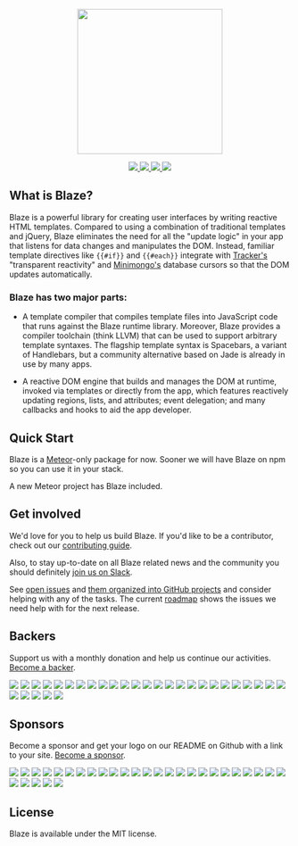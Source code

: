 <p align="center">
  <img src="https://cdn.rawgit.com/meteor/blaze/master/images/logo.svg" width="260" />
</p>
<p align="center">
  <a href="http://slack.blazejs.org" target="_blank">
  	<img src="http://slack.blazejs.org/badge.svg">
  </a>
  <a href="https://circleci.com/gh/meteor/blaze" target="_blank">
  	<img src="https://circleci.com/gh/meteor/blaze.svg?style=shield">
  </a>
  <a href="#backers">
  	<img src="https://opencollective.com/blaze/backers/badge.svg">
  </a>
  <a href="#sponsors">
  	<img src="https://opencollective.com/blaze/sponsors/badge.svg">
  </a>
</p>

## What is Blaze?

Blaze is a powerful library for creating user interfaces by writing reactive HTML templates.  Compared to using a combination of traditional templates and jQuery, Blaze eliminates the need for all the "update logic" in your app that listens for data changes and manipulates the DOM.  Instead, familiar template directives like ``{{#if}}`` and ``{{#each}}`` integrate with [Tracker's](https://github.com/meteor/meteor/tree/master/packages/tracker) "transparent reactivity" and [Minimongo's](https://meteor.com/mini-databases) database cursors so that the DOM updates automatically. 

### Blaze has two major parts:

* A template compiler that compiles template files into JavaScript code that runs against the Blaze runtime library.  Moreover, Blaze provides a compiler toolchain (think LLVM) that can be used to support arbitrary template syntaxes.  The flagship template syntax is Spacebars, a variant of Handlebars, but a community alternative based on Jade is already in use by many apps.

* A reactive DOM engine that builds and manages the DOM at runtime, invoked via templates or directly from the app, which features reactively updating regions, lists, and attributes; event delegation; and many callbacks and hooks to aid the app developer.

## Quick Start

Blaze is a [Meteor](http://meteor.com/)-only package for now. Sooner we will have Blaze on npm so you can use it in your stack.

A new Meteor project has Blaze included.

## Get involved

We'd love for you to help us build Blaze. If you'd like to be a contributor,
check out our [contributing guide](/CONTRIBUTING.md).

Also, to stay up-to-date on all Blaze related news and the community you should
definitely [join us on Slack](http://slack.blazejs.org).

See [open issues](https://github.com/meteor/blaze/issues) and [them organized into GitHub projects](https://github.com/meteor/blaze/projects) and consider helping with any of the tasks. The current [roadmap](https://github.com/meteor/blaze/milestones) shows the issues we need help with for the next release.

## Backers

Support us with a monthly donation and help us continue our activities. [Become a backer](https://opencollective.com/blaze#backer).

<a href="https://opencollective.com/blaze/backer/0/website" target="_blank"><img src="https://opencollective.com/blaze/backer/0/avatar.svg"></a>
<a href="https://opencollective.com/blaze/backer/1/website" target="_blank"><img src="https://opencollective.com/blaze/backer/1/avatar.svg"></a>
<a href="https://opencollective.com/blaze/backer/2/website" target="_blank"><img src="https://opencollective.com/blaze/backer/2/avatar.svg"></a>
<a href="https://opencollective.com/blaze/backer/3/website" target="_blank"><img src="https://opencollective.com/blaze/backer/3/avatar.svg"></a>
<a href="https://opencollective.com/blaze/backer/4/website" target="_blank"><img src="https://opencollective.com/blaze/backer/4/avatar.svg"></a>
<a href="https://opencollective.com/blaze/backer/5/website" target="_blank"><img src="https://opencollective.com/blaze/backer/5/avatar.svg"></a>
<a href="https://opencollective.com/blaze/backer/6/website" target="_blank"><img src="https://opencollective.com/blaze/backer/6/avatar.svg"></a>
<a href="https://opencollective.com/blaze/backer/7/website" target="_blank"><img src="https://opencollective.com/blaze/backer/7/avatar.svg"></a>
<a href="https://opencollective.com/blaze/backer/8/website" target="_blank"><img src="https://opencollective.com/blaze/backer/8/avatar.svg"></a>
<a href="https://opencollective.com/blaze/backer/9/website" target="_blank"><img src="https://opencollective.com/blaze/backer/9/avatar.svg"></a>
<a href="https://opencollective.com/blaze/backer/10/website" target="_blank"><img src="https://opencollective.com/blaze/backer/10/avatar.svg"></a>
<a href="https://opencollective.com/blaze/backer/11/website" target="_blank"><img src="https://opencollective.com/blaze/backer/11/avatar.svg"></a>
<a href="https://opencollective.com/blaze/backer/12/website" target="_blank"><img src="https://opencollective.com/blaze/backer/12/avatar.svg"></a>
<a href="https://opencollective.com/blaze/backer/13/website" target="_blank"><img src="https://opencollective.com/blaze/backer/13/avatar.svg"></a>
<a href="https://opencollective.com/blaze/backer/14/website" target="_blank"><img src="https://opencollective.com/blaze/backer/14/avatar.svg"></a>
<a href="https://opencollective.com/blaze/backer/15/website" target="_blank"><img src="https://opencollective.com/blaze/backer/15/avatar.svg"></a>
<a href="https://opencollective.com/blaze/backer/16/website" target="_blank"><img src="https://opencollective.com/blaze/backer/16/avatar.svg"></a>
<a href="https://opencollective.com/blaze/backer/17/website" target="_blank"><img src="https://opencollective.com/blaze/backer/17/avatar.svg"></a>
<a href="https://opencollective.com/blaze/backer/18/website" target="_blank"><img src="https://opencollective.com/blaze/backer/18/avatar.svg"></a>
<a href="https://opencollective.com/blaze/backer/19/website" target="_blank"><img src="https://opencollective.com/blaze/backer/19/avatar.svg"></a>
<a href="https://opencollective.com/blaze/backer/20/website" target="_blank"><img src="https://opencollective.com/blaze/backer/20/avatar.svg"></a>
<a href="https://opencollective.com/blaze/backer/21/website" target="_blank"><img src="https://opencollective.com/blaze/backer/21/avatar.svg"></a>
<a href="https://opencollective.com/blaze/backer/22/website" target="_blank"><img src="https://opencollective.com/blaze/backer/22/avatar.svg"></a>
<a href="https://opencollective.com/blaze/backer/23/website" target="_blank"><img src="https://opencollective.com/blaze/backer/23/avatar.svg"></a>
<a href="https://opencollective.com/blaze/backer/24/website" target="_blank"><img src="https://opencollective.com/blaze/backer/24/avatar.svg"></a>
<a href="https://opencollective.com/blaze/backer/25/website" target="_blank"><img src="https://opencollective.com/blaze/backer/25/avatar.svg"></a>
<a href="https://opencollective.com/blaze/backer/26/website" target="_blank"><img src="https://opencollective.com/blaze/backer/26/avatar.svg"></a>
<a href="https://opencollective.com/blaze/backer/27/website" target="_blank"><img src="https://opencollective.com/blaze/backer/27/avatar.svg"></a>
<a href="https://opencollective.com/blaze/backer/28/website" target="_blank"><img src="https://opencollective.com/blaze/backer/28/avatar.svg"></a>
<a href="https://opencollective.com/blaze/backer/29/website" target="_blank"><img src="https://opencollective.com/blaze/backer/29/avatar.svg"></a>


## Sponsors

Become a sponsor and get your logo on our README on Github with a link to your site. [Become a sponsor](https://opencollective.com/blaze#sponsor).

<a href="https://opencollective.com/blaze/sponsor/0/website" target="_blank"><img src="https://opencollective.com/blaze/sponsor/0/avatar.svg"></a>
<a href="https://opencollective.com/blaze/sponsor/1/website" target="_blank"><img src="https://opencollective.com/blaze/sponsor/1/avatar.svg"></a>
<a href="https://opencollective.com/blaze/sponsor/2/website" target="_blank"><img src="https://opencollective.com/blaze/sponsor/2/avatar.svg"></a>
<a href="https://opencollective.com/blaze/sponsor/3/website" target="_blank"><img src="https://opencollective.com/blaze/sponsor/3/avatar.svg"></a>
<a href="https://opencollective.com/blaze/sponsor/4/website" target="_blank"><img src="https://opencollective.com/blaze/sponsor/4/avatar.svg"></a>
<a href="https://opencollective.com/blaze/sponsor/5/website" target="_blank"><img src="https://opencollective.com/blaze/sponsor/5/avatar.svg"></a>
<a href="https://opencollective.com/blaze/sponsor/6/website" target="_blank"><img src="https://opencollective.com/blaze/sponsor/6/avatar.svg"></a>
<a href="https://opencollective.com/blaze/sponsor/7/website" target="_blank"><img src="https://opencollective.com/blaze/sponsor/7/avatar.svg"></a>
<a href="https://opencollective.com/blaze/sponsor/8/website" target="_blank"><img src="https://opencollective.com/blaze/sponsor/8/avatar.svg"></a>
<a href="https://opencollective.com/blaze/sponsor/9/website" target="_blank"><img src="https://opencollective.com/blaze/sponsor/9/avatar.svg"></a>
<a href="https://opencollective.com/blaze/sponsor/10/website" target="_blank"><img src="https://opencollective.com/blaze/sponsor/10/avatar.svg"></a>
<a href="https://opencollective.com/blaze/sponsor/11/website" target="_blank"><img src="https://opencollective.com/blaze/sponsor/11/avatar.svg"></a>
<a href="https://opencollective.com/blaze/sponsor/12/website" target="_blank"><img src="https://opencollective.com/blaze/sponsor/12/avatar.svg"></a>
<a href="https://opencollective.com/blaze/sponsor/13/website" target="_blank"><img src="https://opencollective.com/blaze/sponsor/13/avatar.svg"></a>
<a href="https://opencollective.com/blaze/sponsor/14/website" target="_blank"><img src="https://opencollective.com/blaze/sponsor/14/avatar.svg"></a>
<a href="https://opencollective.com/blaze/sponsor/15/website" target="_blank"><img src="https://opencollective.com/blaze/sponsor/15/avatar.svg"></a>
<a href="https://opencollective.com/blaze/sponsor/16/website" target="_blank"><img src="https://opencollective.com/blaze/sponsor/16/avatar.svg"></a>
<a href="https://opencollective.com/blaze/sponsor/17/website" target="_blank"><img src="https://opencollective.com/blaze/sponsor/17/avatar.svg"></a>
<a href="https://opencollective.com/blaze/sponsor/18/website" target="_blank"><img src="https://opencollective.com/blaze/sponsor/18/avatar.svg"></a>
<a href="https://opencollective.com/blaze/sponsor/19/website" target="_blank"><img src="https://opencollective.com/blaze/sponsor/19/avatar.svg"></a>
<a href="https://opencollective.com/blaze/sponsor/20/website" target="_blank"><img src="https://opencollective.com/blaze/sponsor/20/avatar.svg"></a>
<a href="https://opencollective.com/blaze/sponsor/21/website" target="_blank"><img src="https://opencollective.com/blaze/sponsor/21/avatar.svg"></a>
<a href="https://opencollective.com/blaze/sponsor/22/website" target="_blank"><img src="https://opencollective.com/blaze/sponsor/22/avatar.svg"></a>
<a href="https://opencollective.com/blaze/sponsor/23/website" target="_blank"><img src="https://opencollective.com/blaze/sponsor/23/avatar.svg"></a>
<a href="https://opencollective.com/blaze/sponsor/24/website" target="_blank"><img src="https://opencollective.com/blaze/sponsor/24/avatar.svg"></a>
<a href="https://opencollective.com/blaze/sponsor/25/website" target="_blank"><img src="https://opencollective.com/blaze/sponsor/25/avatar.svg"></a>
<a href="https://opencollective.com/blaze/sponsor/26/website" target="_blank"><img src="https://opencollective.com/blaze/sponsor/26/avatar.svg"></a>
<a href="https://opencollective.com/blaze/sponsor/27/website" target="_blank"><img src="https://opencollective.com/blaze/sponsor/27/avatar.svg"></a>
<a href="https://opencollective.com/blaze/sponsor/28/website" target="_blank"><img src="https://opencollective.com/blaze/sponsor/28/avatar.svg"></a>
<a href="https://opencollective.com/blaze/sponsor/29/website" target="_blank"><img src="https://opencollective.com/blaze/sponsor/29/avatar.svg"></a>

## License

Blaze is available under the MIT license.
